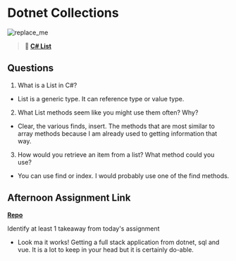 # Dotnet Collections

![replace_me](https://codeworks.blob.core.windows.net/public/assets/img/illustrations/placeholder.svg)

> **📖 [C# List](https://codeworksacademy.com/fs-student-guide/resources/wk10/02-List-Methods)**

## Questions

1. What is a List in C#?

- List is a generic type. It can reference type or value type.

2. What List methods seem like you might use them often? Why?

- Clear, the various finds, insert. The methods that are most similar to array methods because I am already used to getting information that way.

3. How would you retrieve an item from a list? What method could you use?

- You can use find or index.  I would probably use one of the find methods. 

## Afternoon Assignment Link

**[Repo](https://github.com/coelallen/greslistSharp)**

Identify at least 1 takeaway from today's assignment

- Look ma it works! Getting a full stack application from dotnet, sql and vue.  It is a lot to keep in your head but it is certainly do-able.
